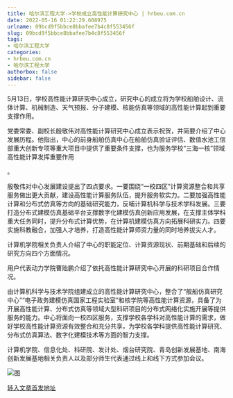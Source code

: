 ```yaml
---
title: 哈尔滨工程大学->学校成立高性能计算研究中心 | hrbeu.com.cn
date: 2022-05-16 01:22:29.608975
urlname: 09bcd9f5bbce8bbafee7b4c8f553456f
slug: 09bcd9f5bbce8bbafee7b4c8f553456f
tags: 
- 哈尔滨工程大学
categories:
- hrbeu.com.cn
- 哈尔滨工程大学
authorbox: false
sidebar: false
---
```

5月13日，学校高性能计算研究中心成立，研究中心的成立将为学校船舶设计、流体计算、机械制造、天气预报、分子建模、核能仿真等领域的高性能计算起到重要支撑作用。

党委常委、副校长殷敬伟对高性能计算研究中心成立表示祝贺，并简要介绍了中心发展历程。他指出，中心的前身船舶仿真中心在船舶仿真验证评估、数值水池工信部重大创新专项等重大项目中提供了重要条件支撑，也为服务学校“三海一核”领域高性能计算发挥重要作用
<!--more-->
。

殷敬伟对中心发展建设提出了四点要求。一要围绕“一校四区”计算资源整合和共享服务做出更大贡献，建设高性能计算服务队伍，提升服务软实力。二要加强高性能计算和分布式仿真等方向的基础研究能力，反哺计算机科学与技术学科发展。三要打造分布式建模仿真基础平台支撑数字化建模仿真创新应用发展，在支撑主体学科重大任务同时，提升分布式计算优势，在计算机建模仿真方向拓展科研实力。四要实施科教融合，加强人才培养，打造高性能计算师资力量的同时培养拔尖人才。

计算机学院相关负责人介绍了中心的职能定位、计算资源现状、前期基础和后续的研究方向四个方面情况。

用户代表动力学院曹贻鹏介绍了依托高性能计算研究中心开展的科研项目合作情况。

由计算机科学与技术学院组建成立的高性能计算研究中心，整合了“舰船仿真研究中心”“电子政务建模仿真国家工程实验室”和核学院等高性能计算资源，具备了为开展高性能计算、分布式仿真等领域大型科研项目的分布式网络化实施开展等提供服务的能力。中心将面向一校四区服务，支撑学校各学科对高性能计算的需求，做好学校高性能计算资源有效整合和充分共享，为学校各学科提供高性能计算研究、分布式仿真算法、数字化建模技术等方面的智力支撑。

计算机学院、信息化处、科研院、发计处、烟台研究院、青岛创新发展基地、南海创新发展基地相关负责人以及部分师生代表通过线上和线下方式参加会议。

![图](http://gongxue.cn/__local/C/8E/B8/110A17F7EC232329C28A0DDB9F2_BBBE6972_1A4A5.jpg)

[转入文章首发地址](http://gongxue.cn/info/1141/70828.htm)